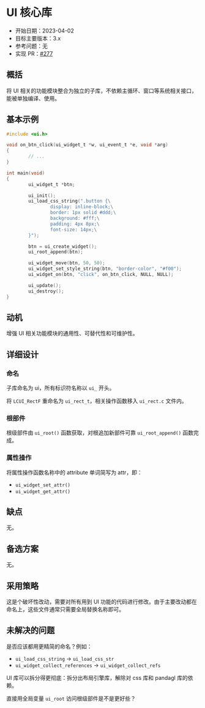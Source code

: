 # UI 核心库

- 开始日期：2023-04-02
- 目标主要版本：3.x
- 参考问题：无
- 实现 PR：[#277](https://github.com/lc-soft/LCUI/pull/277)

## 概括

将 UI 相关的功能模块整合为独立的子库，不依赖主循环、窗口等系统相关接口，能被单独编译、使用。

## 基本示例

```c
#include <ui.h>

void on_btn_click(ui_widget_t *w, ui_event_t *e, void *arg)
{
        // ...
}

int main(void)
{
        ui_widget_t *btn;

        ui_init();
        ui_load_css_string(".button {\
                display: inline-block;\
                border: 1px solid #ddd;\
                background: #fff;\
                padding: 4px 8px;\
                font-size: 14px;\
        }");

        btn = ui_create_widget();
        ui_root_append(btn);

        ui_widget_move(btn, 50, 50);
        ui_widget_set_style_string(btn, "border-color", "#f00");
        ui_widget_on(btn, "click", on_btn_click, NULL, NULL);

        ui_update();
        ui_destroy();
}
```

## 动机

增强 UI 相关功能模块的通用性、可替代性和可维护性。

## 详细设计

### 命名

子库命名为 ui，所有标识符名称以 `ui_` 开头。

将 `LCUI_RectF` 重命名为 `ui_rect_t`，相关操作函数移入 `ui_rect.c` 文件内。

### 根部件

根级部件由 `ui_root()` 函数获取，对根追加新部件可靠 `ui_root_append()` 函数完成。

### 属性操作

将属性操作函数名称中的 attribute 单词简写为 attr，即：

- `ui_widget_set_attr()`
- `ui_widget_get_attr()`

## 缺点

无。

## 备选方案

无。

## 采用策略

这是个破坏性改动，需要对所有用到 UI 功能的代码进行修改。由于主要改动都在命名上，这些文件通常只需要全局替换名称即可。

## 未解决的问题

是否应该都用更精简的命名？例如：

- `ui_load_css_string` -> `ui_load_css_str`
- `ui_widget_collect_references` -> `ui_widget_collect_refs`

UI 库可以拆分得更彻底：拆分出布局引擎库，解除对 css 库和 pandagl 库的依赖。

直接用全局变量 `ui_root` 访问根级部件是不是更好些？
